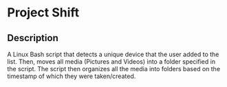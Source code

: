# Project Shift

## Description
A Linux Bash script that detects a unique device that the user added to the list. Then, moves all media (Pictures and Videos) into a folder specified in the script. The script then organizes all the media into folders based on the timestamp of which they were taken/created.
